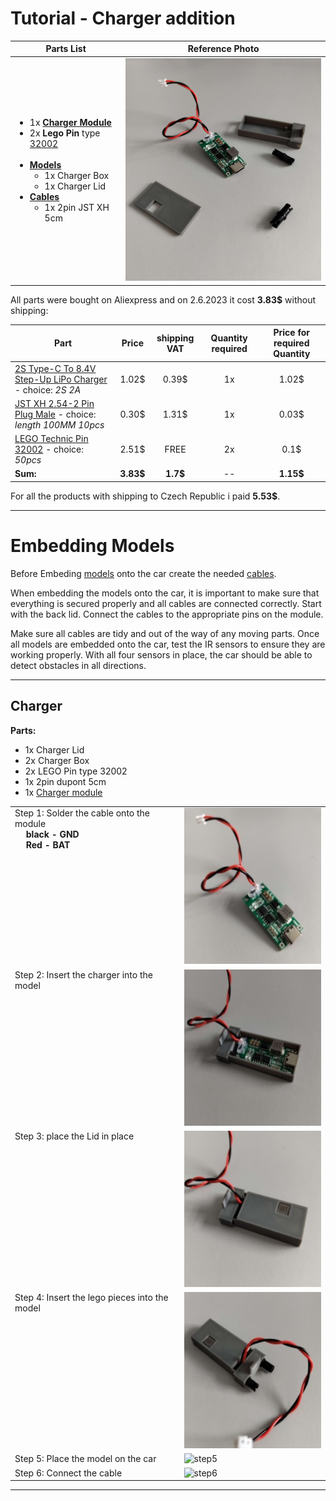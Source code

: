 [charger]: https://www.aliexpress.com/item/1005004872791816.html "Multi-Cell 2S 3S 4S Type-C To 8.4V 12.6V 16.8V Step-Up Boost LiPo Polymer Li-Ion Charger 7.4V 11.1V 14.8V 18650 Lithium Battery"
[wire]: https://www.aliexpress.com/item/1005003250004004.html "10PCS JST XH 2.54-2 Pin Battery Connector Plug Male with 100MM 200MM Wire"
[lego_pieces]: https://www.aliexpress.com/item/1005004975645306.html "Bolt Pin with Friction Peg Cross Axle Building Block Bricks Connector Technical 32002 MOC Parts Assemble Particles Toy"
[cables]: crimping_cables.md
[models]: models_download.md

# Tutorial - Charger addition

<table>
  <thead>
    <tr>
      <th>Parts List</th>
      <th>Reference Photo</th>
    </tr>
  </thead>
  <tbody>
    <tr>
      <td>
        <ul>
         <li>1x <strong><a href="https://www.aliexpress.com/item/32910726663.html">Charger Module</a></strong></li>
         <li>2x <strong>Lego Pin</strong> type <a href="https://www.aliexpress.com/item/1005004975645306.html">32002</a></li><br>
         <li><strong><a href="models_download.md">Models</a></strong>
            <ul>
                <li>1x Charger Box</li>
                <li>1x Charger Lid</li>
            </ul>
         </li>
         <li><strong><a href="crimping_cables.md">Cables</a></strong>
            <ul>
                <li>1x 2pin JST XH 5cm</li>
            </ul>
         </li>
        </ul>
      </td>
      <td><img src="/assets/img/Charger_reference.jpg" alt="Reference Photo" width="400"></td>
    </tr>
  </tbody>
</table>

All parts were bought on Aliexpress and on 2.6.2023 it cost **3.83$** without shipping:

| Part                                                                |   Price   | shipping VAT | Quantity required | Price for required Quantity |
| ------------------------------------------------------------------- | :-------: | :----------: | :---------------: | :-------------------------: |
| [2S Type-C To 8.4V Step-Up LiPo Charger][charger] - choice: _2S 2A_ |   1.02$   |    0.39$     |        1x         |            1.02$            |
| [JST XH 2.54-2 Pin Plug Male][wire] - choice: _length 100MM 10pcs_  |   0.30$   |    1.31$     |        1x         |            0.03$            |
| [LEGO Technic Pin 32002][lego_pieces] - choice: _50pcs_             |   2.51$   |     FREE     |        2x         |            0.1$             |
| **Sum:**                                                            | **3.83$** |   **1.7$**   |        --         |          **1.15$**          |

For all the products with shipping to Czech Republic i paid **5.53$**.

---

# Embedding Models

Before Embeding [models][models] onto the car create the needed [cables][cables].

When embedding the models onto the car, it is important to make sure that everything is secured properly and all cables are connected correctly. Start with the back lid. Connect the cables to the appropriate pins on the module.

Make sure all cables are tidy and out of the way of any moving parts. Once all models are embedded onto the car, test the IR sensors to ensure they are working properly. With all four sensors in place, the car should be able to detect obstacles in all directions.

---

## Charger

**Parts:**

- 1x Charger Lid
- 2x Charger Box
- 2x LEGO Pin type 32002
- 1x 2pin dupont 5cm
- 1x [Charger module][charger]

<table>
   <tr>
    <td valign="top">Step 1: Solder the cable onto the module <br><b>
    &emsp; black - GND <br> &emsp; Red - BAT</b></td>
    <td valign="top"><img src="/assets/img/tutorial/charger/step_1.jpg" alt="step1"  height="250"></td>
  </tr>
  <tr>
    <td valign="top">Step 2: Insert the charger into the  model</td>
    <td valign="top"><img src="/assets/img/tutorial/charger/step_2.jpg" alt="step2"  height="250"></td>
  </tr>
    <tr>
    <td valign="top">Step 3: place the Lid in place</td>
    <td valign="top"><img src="/assets/img/tutorial/charger/step_3.jpg" alt="step3"  height="250"></td>
  </tr>
  <tr>
    <td valign="top">Step 4: Insert the lego pieces into the model</td>
    <td valign="top"><img src="/assets/img/tutorial/charger/step_4.jpg" alt="step4"  height="250"></td>
  </tr>
  <tr>
    <td valign="top">Step 5: Place the model on the car</td>
    <td valign="top"><img src="todo" alt="step5"  height="250"></td>
  </tr>
    <tr>
    <td valign="top">Step 6: Connect the cable</td>
    <td valign="top"><img src="todo" alt="step6"  height="250"></td>
  </tr>
</table>

---
